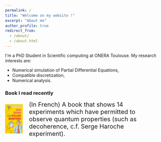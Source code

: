 ```yaml
---
permalink: /
title: "Welcome on my website !"
excerpt: "About me"
author_profile: true
redirect_from: 
  - /about/
  - /about.html
---
```


I'm a PhD Student in Scientific computing at ONERA Toulouse. My research interests are: 
- Numerical simulation of Partial Differential Equations,
- Compatible discretization,
- Numerical analysis.

### Book I read recently

<!-- <img style="float: left; width=50%; height=50%" src="images/bobroff.jpg"> -->
 
<html>
  <head>
    <style>
      .container {
        display: flex;
        align-items: center;
        justify-content: center
      }
      img {
        max-width: 100%
      }
      .image {
        flex-basis: 40%
      }
      .text {
        font-size: 20px;
        padding-left: 20px;
      }
    </style>
  </head>
  <body>
    <div class="container">
      <div class="image">
        <img src="images/bobroff.jpg">
      </div>
      <div class="text">
        (In French) A book that shows 14 experiments which have permitted 
        to observe quantum properties (such as decoherence, c.f. Serge Haroche experiment). 
      </div>
    </div>
  </body>
</html>